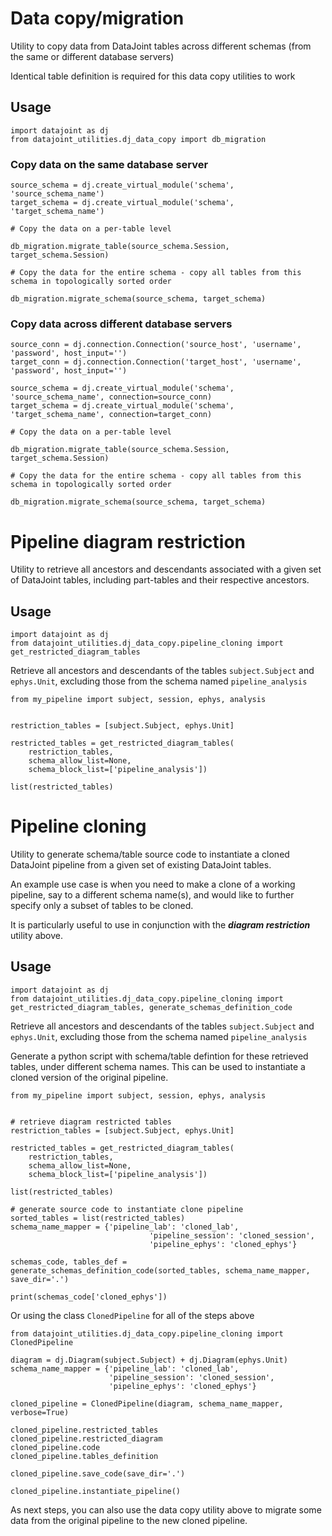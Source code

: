 # Data copy/migration
Utility to copy data from DataJoint tables across different schemas (from the same or different database servers)

Identical table definition is required for this data copy utilities to work

## Usage

```
import datajoint as dj
from datajoint_utilities.dj_data_copy import db_migration
```

### Copy data on the same database server

```
source_schema = dj.create_virtual_module('schema', 'source_schema_name')
target_schema = dj.create_virtual_module('schema', 'target_schema_name')

# Copy the data on a per-table level

db_migration.migrate_table(source_schema.Session, target_schema.Session)

# Copy the data for the entire schema - copy all tables from this schema in topologically sorted order

db_migration.migrate_schema(source_schema, target_schema)

```

### Copy data across different database servers

```
source_conn = dj.connection.Connection('source_host', 'username', 'password', host_input='')
target_conn = dj.connection.Connection('target_host', 'username', 'password', host_input='')

source_schema = dj.create_virtual_module('schema', 'source_schema_name', connection=source_conn)
target_schema = dj.create_virtual_module('schema', 'target_schema_name', connection=target_conn)

# Copy the data on a per-table level

db_migration.migrate_table(source_schema.Session, target_schema.Session)

# Copy the data for the entire schema - copy all tables from this schema in topologically sorted order

db_migration.migrate_schema(source_schema, target_schema)
```

# Pipeline diagram restriction

Utility to retrieve all ancestors and descendants associated with a given set of DataJoint tables, including part-tables and their respective ancestors.

## Usage

```
import datajoint as dj
from datajoint_utilities.dj_data_copy.pipeline_cloning import get_restricted_diagram_tables
```

Retrieve all ancestors and descendants of the tables `subject.Subject` and `ephys.Unit`, excluding those from the schema named `pipeline_analysis`

```
from my_pipeline import subject, session, ephys, analysis


restriction_tables = [subject.Subject, ephys.Unit]

restricted_tables = get_restricted_diagram_tables(
    restriction_tables,
    schema_allow_list=None,
    schema_block_list=['pipeline_analysis'])

list(restricted_tables)
```


# Pipeline cloning

Utility to generate schema/table source code to instantiate a cloned DataJoint pipeline from a given set of existing DataJoint tables. 

An example use case is when you need to make a clone of a working pipeline, say to a different schema name(s), and would like to further specify only a subset of tables to be cloned.

It is particularly useful to use in conjunction with the ***diagram restriction*** utility above.


## Usage

```
import datajoint as dj
from datajoint_utilities.dj_data_copy.pipeline_cloning import get_restricted_diagram_tables, generate_schemas_definition_code
```

Retrieve all ancestors and descendants of the tables `subject.Subject` and `ephys.Unit`, excluding those from the schema named `pipeline_analysis`

Generate a python script with schema/table defintion for these retrieved tables, under different schema names. This can be used to instantiate a cloned version of the original pipeline.

```
from my_pipeline import subject, session, ephys, analysis


# retrieve diagram restricted tables
restriction_tables = [subject.Subject, ephys.Unit]

restricted_tables = get_restricted_diagram_tables(
    restriction_tables,
    schema_allow_list=None,
    schema_block_list=['pipeline_analysis'])

list(restricted_tables)

# generate source code to instantiate clone pipeline
sorted_tables = list(restricted_tables)
schema_name_mapper = {'pipeline_lab': 'cloned_lab',
                               'pipeline_session': 'cloned_session',
                               'pipeline_ephys': 'cloned_ephys'}

schemas_code, tables_def = generate_schemas_definition_code(sorted_tables, schema_name_mapper, save_dir='.')

print(schemas_code['cloned_ephys'])
```

Or using the class `ClonedPipeline` for all of the steps above

```
from datajoint_utilities.dj_data_copy.pipeline_cloning import ClonedPipeline

diagram = dj.Diagram(subject.Subject) + dj.Diagram(ephys.Unit)
schema_name_mapper = {'pipeline_lab': 'cloned_lab',
                      'pipeline_session': 'cloned_session',
                      'pipeline_ephys': 'cloned_ephys'}

cloned_pipeline = ClonedPipeline(diagram, schema_name_mapper, verbose=True)

cloned_pipeline.restricted_tables
cloned_pipeline.restricted_diagram
cloned_pipeline.code
cloned_pipeline.tables_definition

cloned_pipeline.save_code(save_dir='.')

cloned_pipeline.instantiate_pipeline()
```


As next steps, you can also use the data copy utility above to migrate some data from the original pipeline to the new cloned pipeline.


